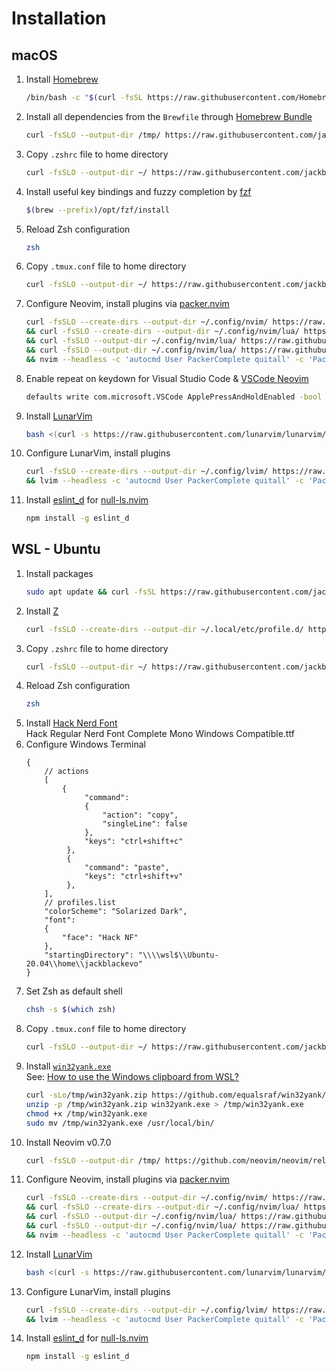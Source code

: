 # Installation

## macOS
1. Install [Homebrew](https://brew.sh/)
   ```bash
   /bin/bash -c "$(curl -fsSL https://raw.githubusercontent.com/Homebrew/install/HEAD/install.sh)"
   ```
2. Install all dependencies from the `Brewfile` through [Homebrew Bundle](https://docs.brew.sh/Manpage#bundle-subcommand)
   ```bash
   curl -fsSLO --output-dir /tmp/ https://raw.githubusercontent.com/jackblackevo/dotfiles/master/macOS/Brewfile && brew bundle --file /tmp/Brewfile ; rm /tmp/Brewfile
   ```
3. Copy `.zshrc` file to home directory
   ```bash
   curl -fsSLO --output-dir ~/ https://raw.githubusercontent.com/jackblackevo/dotfiles/master/macOS/.zshrc
   ```
4. Install useful key bindings and fuzzy completion by [fzf](https://github.com/junegunn/fzf#using-homebrew)
   ```bash
   $(brew --prefix)/opt/fzf/install
   ```
5. Reload Zsh configuration
   ```bash
   zsh
   ```
6. Copy `.tmux.conf` file to home directory
   ```bash
   curl -fsSLO --output-dir ~/ https://raw.githubusercontent.com/jackblackevo/dotfiles/master/.tmux.conf
   ```
7. Configure Neovim, install plugins via [packer.nvim](https://github.com/wbthomason/packer.nvim#bootstrapping)
   ```bash
   curl -fsSLO --create-dirs --output-dir ~/.config/nvim/ https://raw.githubusercontent.com/jackblackevo/dotfiles/master/.config/nvim/init.lua \
   && curl -fsSLO --create-dirs --output-dir ~/.config/nvim/lua/ https://raw.githubusercontent.com/jackblackevo/dotfiles/master/.config/nvim/lua/plugins.lua \
   && curl -fsSLO --output-dir ~/.config/nvim/lua/ https://raw.githubusercontent.com/jackblackevo/dotfiles/master/.config/nvim/lua/settings.lua \
   && curl -fsSLO --output-dir ~/.config/nvim/lua/ https://raw.githubusercontent.com/jackblackevo/dotfiles/master/.config/nvim/lua/mappings.lua \
   && nvim --headless -c 'autocmd User PackerComplete quitall' -c 'PackerSync'
   ```
8. Enable repeat on keydown for Visual Studio Code & [VSCode Neovim](https://github.com/vscode-neovim/vscode-neovim#-installation)
   ```bash
   defaults write com.microsoft.VSCode ApplePressAndHoldEnabled -bool false
   ```
9. Install [LunarVim](https://www.lunarvim.org/)
   ```bash
   bash <(curl -s https://raw.githubusercontent.com/lunarvim/lunarvim/master/utils/installer/install.sh)
   ```
10. Configure LunarVim, install plugins
    ```bash
    curl -fsSLO --create-dirs --output-dir ~/.config/lvim/ https://raw.githubusercontent.com/jackblackevo/dotfiles/master/.config/lvim/config.lua \
    && lvim --headless -c 'autocmd User PackerComplete quitall' -c 'PackerSync'
    ```
11. Install [eslint_d](https://github.com/mantoni/eslint_d.js) for [null-ls.nvim](https://github.com/jose-elias-alvarez/null-ls.nvim)
    ```bash
    npm install -g eslint_d
    ```

## WSL - Ubuntu
1. Install packages  
   ```bash
   sudo apt update && curl -fsSL https://raw.githubusercontent.com/jackblackevo/dotfiles/master/Ubuntu/pkgs | xargs sudo apt install -y
   ```
2. Install [Z](https://github.com/rupa/z)  
   ```bash
   curl -fsSLO --create-dirs --output-dir ~/.local/etc/profile.d/ https://raw.githubusercontent.com/rupa/z/master/z.sh
   ```
3. Copy `.zshrc` file to home directory  
   ```bash
   curl -fsSLO --output-dir ~/ https://raw.githubusercontent.com/jackblackevo/dotfiles/master/Ubuntu/.zshrc
   ```
4. Reload Zsh configuration  
   ```bash
   zsh
   ```
5. Install [Hack Nerd Font](https://www.nerdfonts.com/font-downloads)  
   Hack Regular Nerd Font Complete Mono Windows Compatible.ttf
6. Configure Windows Terminal
   ```jsonc
   {
       // actions
       [
           {
                "command":
                {
                    "action": "copy",
                    "singleLine": false
                },
                "keys": "ctrl+shift+c"
            },
            {
                "command": "paste",
                "keys": "ctrl+shift+v"
            },
       ],
       // profiles.list
       "colorScheme": "Solarized Dark",
       "font":
       {
           "face": "Hack NF"
       },
       "startingDirectory": "\\\\wsl$\\Ubuntu-20.04\\home\\jackblackevo"
   }
   ```
7. Set Zsh as default shell
   ```bash
   chsh -s $(which zsh)
   ```
8. Copy `.tmux.conf` file to home directory
   ```bash
   curl -fsSLO --output-dir ~/ https://raw.githubusercontent.com/jackblackevo/dotfiles/master/.tmux.conf
   ```
9. Install [`win32yank.exe`](https://github.com/equalsraf/win32yank)  
   See: [How to use the Windows clipboard from WSL?](https://github.com/neovim/neovim/wiki/FAQ#how-to-use-the-windows-clipboard-from-wsl)
   ```bash
   curl -sLo/tmp/win32yank.zip https://github.com/equalsraf/win32yank/releases/download/v0.0.4/win32yank-x64.zip
   unzip -p /tmp/win32yank.zip win32yank.exe > /tmp/win32yank.exe
   chmod +x /tmp/win32yank.exe
   sudo mv /tmp/win32yank.exe /usr/local/bin/
   ```
10. Install Neovim v0.7.0
    ```bash
    curl -fsSLO --output-dir /tmp/ https://github.com/neovim/neovim/releases/download/v0.7.0/nvim-linux64.deb && sudo apt install /tmp/nvim-linux64.deb ; rm /tmp/nvim-linux64.deb
    ```
11. Configure Neovim, install plugins via [packer.nvim](https://github.com/wbthomason/packer.nvim#bootstrapping)
    ```bash
    curl -fsSLO --create-dirs --output-dir ~/.config/nvim/ https://raw.githubusercontent.com/jackblackevo/dotfiles/master/.config/nvim/init.lua \
    && curl -fsSLO --create-dirs --output-dir ~/.config/nvim/lua/ https://raw.githubusercontent.com/jackblackevo/dotfiles/master/.config/nvim/lua/plugins.lua \
    && curl -fsSLO --output-dir ~/.config/nvim/lua/ https://raw.githubusercontent.com/jackblackevo/dotfiles/master/.config/nvim/lua/settings.lua \
    && curl -fsSLO --output-dir ~/.config/nvim/lua/ https://raw.githubusercontent.com/jackblackevo/dotfiles/master/.config/nvim/lua/mappings.lua \
    && nvim --headless -c 'autocmd User PackerComplete quitall' -c 'PackerSync'
    ```
12. Install [LunarVim](https://www.lunarvim.org/)
    ```bash
    bash <(curl -s https://raw.githubusercontent.com/lunarvim/lunarvim/master/utils/installer/install.sh)
    ```
13. Configure LunarVim, install plugins
    ```bash
    curl -fsSLO --create-dirs --output-dir ~/.config/lvim/ https://raw.githubusercontent.com/jackblackevo/dotfiles/master/.config/lvim/config.lua \
    && lvim --headless -c 'autocmd User PackerComplete quitall' -c 'PackerSync'
    ```
14. Install [eslint_d](https://github.com/mantoni/eslint_d.js) for [null-ls.nvim](https://github.com/jose-elias-alvarez/null-ls.nvim)
    ```bash
    npm install -g eslint_d
    ```
